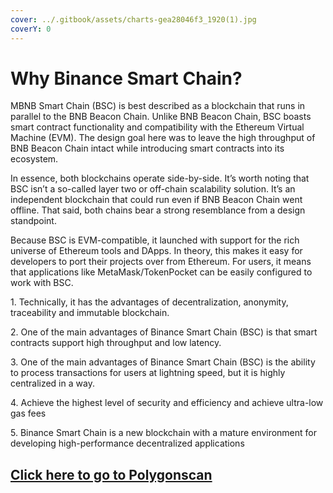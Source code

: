 ```yaml
---
cover: ../.gitbook/assets/charts-gea28046f3_1920(1).jpg
coverY: 0
---
```


# Why Binance Smart Chain?

MBNB Smart Chain (BSC) is best described as a blockchain that runs in parallel to the BNB Beacon Chain. Unlike BNB Beacon Chain, BSC boasts smart contract functionality and compatibility with the Ethereum Virtual Machine (EVM). The design goal here was to leave the high throughput of BNB Beacon Chain intact while introducing smart contracts into its ecosystem.

In essence, both blockchains operate side-by-side. It’s worth noting that BSC isn’t a so-called layer two or off-chain scalability solution. It’s an independent blockchain that could run even if BNB Beacon Chain went offline. That said, both chains bear a strong resemblance from a design standpoint.

Because BSC is EVM-compatible, it launched with support for the rich universe of Ethereum tools and DApps. In theory, this makes it easy for developers to port their projects over from Ethereum. For users, it means that applications like MetaMask/TokenPocket can be easily configured to work with BSC.

1\. Technically, it has the advantages of decentralization, anonymity, traceability and immutable blockchain.

2\. One of the main advantages of Binance Smart Chain (BSC) is that smart contracts support high throughput and low latency.

3\. One of the main advantages of Binance Smart Chain (BSC) is the ability to process transactions for users at lightning speed, but it is highly centralized in a way.

4\. Achieve the highest level of security and efficiency and achieve ultra-low gas fees

5\. Binance Smart Chain is a new blockchain with a mature environment for developing high-performance decentralized applications

## &#x20;[Click here to go to Polygonscan](https://polygonscan.com/)&#x20;
